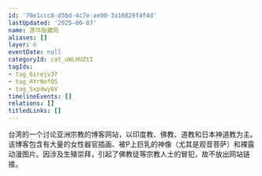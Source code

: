 ```yaml
---
id: '70e1ccc8-d5bd-4c7e-ae00-3a16829f4f4d'
lastUpdated: '2025-06-07'
name: 莲华胎藏院
aliases: []
layer: 6
eventDate: null
categoryId: cat_uWLHUZtI
tagIds:
- tag_6irejv37
- tag_RYrNofQS
- tag_Sxpdwy6V
timelineEvents: []
relations: []
titledLinks: []
---
```

台湾的一个讨论亚洲宗教的博客网站，以印度教、佛教、道教和日本神道教为主。该博客包含有大量的女性器官插画、被P上巨乳的神像（尤其是观音菩萨）和裸露动漫图片。因涉及生殖崇拜，引起了佛教徒等宗教人士的冒犯，故不放出网站链接。
